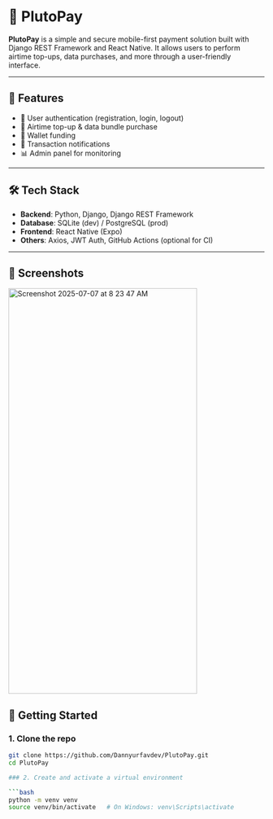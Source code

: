 # 🚀 PlutoPay

**PlutoPay** is a simple and secure mobile-first payment solution built with Django REST Framework and React Native. It allows users to perform airtime top-ups, data purchases, and more through a user-friendly interface.

---

## 📱 Features

- 🔐 User authentication (registration, login, logout)
- 📲 Airtime top-up & data bundle purchase
- 💼 Wallet funding
- 💬 Transaction notifications
- 📊 Admin panel for monitoring

---

## 🛠 Tech Stack

- **Backend**: Python, Django, Django REST Framework
- **Database**: SQLite (dev) / PostgreSQL (prod)
- **Frontend**: React Native (Expo)
- **Others**: Axios, JWT Auth, GitHub Actions (optional for CI)

---

## 📸 Screenshots

<img width="371" height="797" alt="Screenshot 2025-07-07 at 8 23 47 AM" src="https://github.com/user-attachments/assets/ce6d46f0-ff89-49e3-83c5-c652297c979b" />



## 🚀 Getting Started

### 1. Clone the repo

```bash
git clone https://github.com/Dannyurfavdev/PlutoPay.git
cd PlutoPay

### 2. Create and activate a virtual environment

```bash
python -m venv venv
source venv/bin/activate   # On Windows: venv\Scripts\activate
